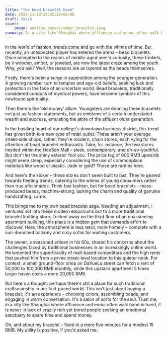 ```yaml
---
title: "the bead bracelet boom"
date: 2023-11-18T23:42:22+08:00
draft: false
cover:
    image: auction_houses/amber_bracelet.jpeg
summary: In a city like Shanghai where affluence and ennui often walk hand in hand, it is never in lack of crazily rich yet bored people seeking an emotional sanctuary to spare time and spend money. 
---
```


In the world of fashion, trends come and go with the whims of time. But recently, an unexpected player has entered the arena – bead bracelets. Once relegated to the realms of middle-aged men's curiosity, these trinkets, be it wooden, amber, or jeweled, are now the latest craze among the youth. Why, you ask? Well, the reasons are as layered as the beads themselves.

Firstly, there's been a surge in superstition among the younger generation. A growing number turn to temples and age-old beliefs, seeking luck and protection in the face of an uncertain world. Bead bracelets, traditionally considered conduits of mystical powers, have become symbols of this newfound spirituality.

Then there's the 'old money' allure. Youngsters are donning these bracelets not just as fashion statements, but as emblems of a certain understated wealth and success, emulating the attire of the affluent older generation.

In the bustling heart of our college's downtown business district, this trend has given birth to a new type of retail outlet. These aren't your average street-side shops; rather, they're modern, chain stores, each vying for the attention of bead bracelet enthusiasts. Take, for instance, the two stores nestled within the HopSon Mall – sleek, contemporary, and oh-so-youthful. But don't let the shiny exterior fool you. The price tag of 600 RMB upwards might seem steep, especially considering the use of commonplace materials like wood or plastic. Jade or gold? Those are rarities here.

And here's the kicker – these stores don't seem built to last. They're geared towards fleeting trends, catering to the whims of young consumers rather than true aficionados. Think fast fashion, but for bead bracelets – mass-produced beads, machine-strung, lacking the charm and quality of genuine handcrafting. Lame.

This brings me to my own bead bracelet saga. Needing an adjustment, I ventured not into these modern emporiums but to a more traditional bracelet knitting store. Tucked away on the third floor of an unassuming apartment building, this place is a hidden gem that demands effort to discover. Here, the atmosphere is less retail, more homely – complete with a sun-drenched balcony and cozy sofas for waiting customers.

The owner, a seasoned artisan in his 60s, shared his concerns about the challenges faced by traditional businesses in an increasingly online world. He lamented the superficiality of mall-based competitors and the high rents that pushed him from a prime street-level location to this quieter nook. For context, a small ground-floor shop on DaXueLu street can fetch a rent of 50,000 to 100,000 RMB monthly, while this upstairs apartment 5 times larger haven costs a mere 20,000 RMB.

But here's a thought: perhaps there's still a place for such traditional craftsmanship in our fast-paced world. This isn't just about buying a bracelet; it's an experience – choosing colors, assembling beads, and engaging in warm conversation. It's a salon of sorts for the soul. Trust me, in a city like Shanghai where affluence and ennui often walk hand in hand, it is never in lack of crazily rich yet bored people seeking an emotional sanctuary to spare time and spend money. 

Oh, and about my bracelet – fixed in a mere five minutes for a modest 15 RMB. My utility is positive, if you'd asked me.
